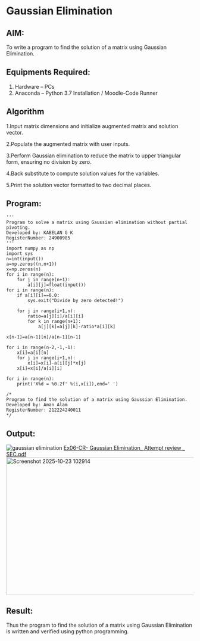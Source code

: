 # Gaussian Elimination

## AIM:
To write a program to find the solution of a matrix using Gaussian Elimination.

## Equipments Required:
1. Hardware – PCs
2. Anaconda – Python 3.7 Installation / Moodle-Code Runner

## Algorithm
1.Input matrix dimensions and initialize augmented matrix and solution vector.

2.Populate the augmented matrix with user inputs.

3.Perform Gaussian elimination to reduce the matrix to upper triangular form, ensuring no division by zero.

4.Back substitute to compute solution values for the variables.

5.Print the solution vector formatted to two decimal places.

## Program:
```
'''
Program to solve a matrix using Gaussian elimination without partial pivoting.
Developed by: KABELAN G K
RegisterNumber: 24900985
'''
import numpy as np
import sys
n=int(input())
a=np.zeros((n,n+1))
x=np.zeros(n)
for i in range(n):
    for j in range(n+1):
        a[i][j]=float(input())
for i in range(n):
    if a[i][i]==0.0:
        sys.exit("Divide by zero detected!")
        
    for j in range(i+1,n):
        ratio=a[j][i]/a[i][i]
        for k in range(n+1):
            a[j][k]=a[j][k]-ratio*a[i][k]

x[n-1]=a[n-1][n]/a[n-1][n-1]

for i in range(n-2,-1,-1):
    x[i]=a[i][n]
    for j in range(i+1,n):
        x[i]=x[i]-a[i][j]*x[j]
    x[i]=x[i]/a[i][i]
        
for i in range(n):
    print('X%d = %0.2f' %(i,x[i]),end=' ')

/*
Program to find the solution of a matrix using Gaussian Elimination.
Developed by: Aman Alam
RegisterNumber: 212224240011
*/
```

## Output:
![gaussian elimination]()
[Ex06-CR- Gaussian Elimination_ Attempt review _ SEC.pdf](https://github.com/user-attachments/files/23090031/Ex06-CR-.Gaussian.Elimination_.Attempt.review._.SEC.pdf)
<img width="764" height="370" alt="Screenshot 2025-10-23 102914" src="https://github.com/user-attachments/assets/5d94a8d8-1b11-4a1e-9aa6-c6fe13b135d8" />


## Result:
Thus the program to find the solution of a matrix using Gaussian Elimination is written and verified using python programming.

